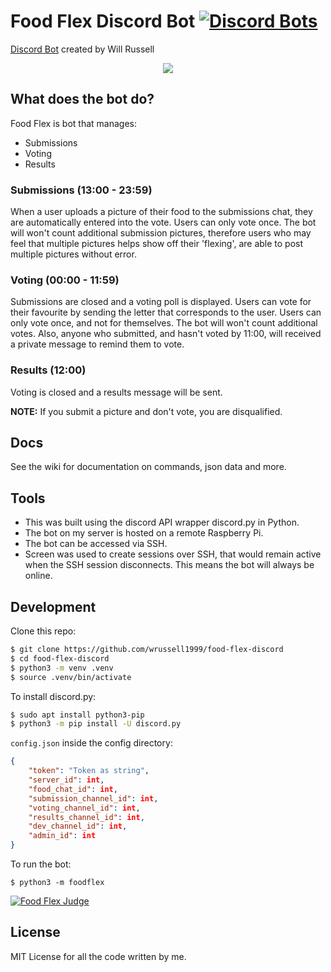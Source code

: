 # Food Flex Discord Bot [![Discord Bots](https://discordbots.org/api/widget/status/502391189270560773.svg)](https://discordbots.org/bot/502391189270560773)

[Discord Bot](https://discordbots.org/bot/502391189270560773) created by Will Russell
<p align="center">
  <img src="https://cdn.discordapp.com/attachments/501947007653511172/572491463112523780/unknown.png">
</p>

## What does the bot do?
Food Flex is bot that manages:
- Submissions
- Voting 
- Results

### Submissions (13:00 - 23:59)

When a user uploads a picture of their food to the submissions chat, they are automatically entered into the vote. Users can only vote once. The bot will won't count additional submission pictures, therefore users who may feel that multiple pictures helps show off their 'flexing', are able to post multiple pictures without error.

### Voting (00:00 - 11:59)

Submissions are closed and a voting poll is displayed. Users can vote for their favourite by sending the letter that corresponds to the user. Users can only vote once, and not for themselves. The bot will won't count additional votes. Also, anyone who submitted, and hasn't voted by 11:00, will received a private message to remind them to vote.

### Results (12:00)

Voting is closed and a results message will be sent. 

**NOTE:** If you submit a picture and don't vote, you are disqualified.

## Docs

See the wiki for documentation on commands, json data and more.

## Tools

- This was built using the discord API wrapper discord.py in Python.
- The bot on my server is hosted on a remote Raspberry Pi.
- The bot can be accessed via SSH.
- Screen was used to create sessions over SSH, that would remain active when the SSH session disconnects. This means the bot will always be online.

## Development

Clone this repo:
```bash
$ git clone https://github.com/wrussell1999/food-flex-discord
$ cd food-flex-discord
$ python3 -m venv .venv
$ source .venv/bin/activate
```

To install discord.py:
```bash
$ sudo apt install python3-pip
$ python3 -m pip install -U discord.py
```

`config.json` inside the config directory:
```json
{
    "token": "Token as string",
    "server_id": int,
    "food_chat_id": int,
    "submission_channel_id": int,
    "voting_channel_id": int,
    "results_channel_id": int,
    "dev_channel_id": int,
    "admin_id": int
}
```

To run the bot: 

    $ python3 -m foodflex

<a href="https://discordbots.org/bot/502391189270560773" >
  <img src="https://discordbots.org/api/widget/502391189270560773.svg" alt="Food Flex Judge" />
</a>

## License
MIT License for all the code written by me.
